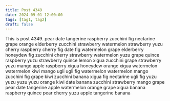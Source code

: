 ```yaml
---
title: Post 4349
date: 2024-09-01 12:00:00
tags: [tag1, tag2]
draft: false
---
```

This is post 4349.
pear
date
tangerine
raspberry
zucchini
fig
nectarine
grape
orange
elderberry
zucchini
strawberry
watermelon
strawberry
yuzu
cherry
raspberry
cherry
fig
date
fig
watermelon
grape
elderberry
honeydew
fig
zucchini
cherry
strawberry
watermelon
yuzu
grape
quince
raspberry
yuzu
strawberry
quince
lemon
xigua
zucchini
grape
strawberry
yuzu
mango
apple
raspberry
xigua
honeydew
orange
xigua
watermelon
watermelon
kiwi
mango
ugli
ugli
fig
watermelon
watermelon
mango
zucchini
fig
grape
kiwi
zucchini
banana
xigua
fig
nectarine
ugli
fig
yuzu
yuzu
yuzu
yuzu
orange
kiwi
date
banana
zucchini
strawberry
mango
grape
pear
date
tangerine
apple
watermelon
orange
grape
xigua
banana
raspberry
quince
pear
cherry
yuzu
apple
tangerine
banana
